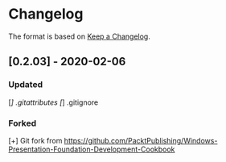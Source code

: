 # Changelog

The format is based on [Keep a Changelog](https://keepachangelog.com/en/1.0.0/).

## [0.2.03] - 2020-02-06
### Updated
  [*] .gitattributes
  [*] .gitignore
### Forked
  [+] Git fork from https://github.com/PacktPublishing/Windows-Presentation-Foundation-Development-Cookbook
